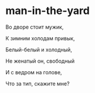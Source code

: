 # man-in-the-yard

Во дворе стоит мужик,

К зимним холодам привык,

Белый-белый и холодный,

Не женатый он, свободный

И с ведром на голове,

Что за тип, скажите мне?
